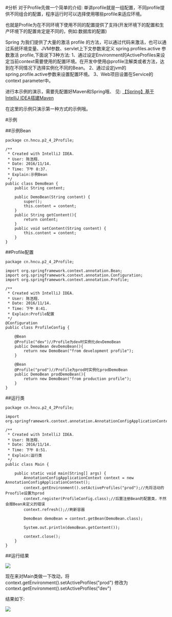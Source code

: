 ﻿#分析
对于Profile先做一个简单的介绍:
单讲profile就是一组配置，不同profile提供不同组合的配置，程序运行时可以选择使用哪些profile来适应环境。

也就是Profile为在不同环境下使用不同的配置提供了支持(开发环境下的配置和生产环境下的配置肯定是不同的，例如:数据库的配置)


Spring 为我们提供了大量的激活 profile 的方法，可以通过代码来激活，也可以通过系统环境变量、JVM参数、servlet上下文参数来定义 spring.profiles.active 参数激活 profile,下面说下3种方法:
1、通过设定Environment的ActiveProfiles来设定当前context需要使用的配置环境。在开发中使用@profile注解类或者方法，达到在不同情况下选择实例化不同的Bean。
2、通过设定jvm的spring.profile.active参数来设置配置环境。
3、Web项目设置在Service的context parameter中。


进行本示例的演示，需要先配置好Maven和Spring哦、
见:
<a href="http://blog.csdn.net/qq_26525215/article/details/53010442" target='_blank'>【Spring】基于IntelliJ IDEA搭建Maven</a>

在这里的示例只演示第一种方式的示例哦。

#示例

##示例Bean

```
package cn.hncu.p2_4_2Profile;

/**
 * Created with IntelliJ IDEA.
 * User: 陈浩翔.
 * Date: 2016/11/14.
 * Time: 下午 8:37.
 * Explain:示例Bean
 */
public class DemoBean {
    public String content;

    public DemoBean(String content) {
        super();
        this.content = content;
    }
    public String getContent(){
        return content;
    }
    public void setContent(String content) {
        this.content = content;
    }
}

```

##Profile配置

```
package cn.hncu.p2_4_2Profile;

import org.springframework.context.annotation.Bean;
import org.springframework.context.annotation.Configuration;
import org.springframework.context.annotation.Profile;

/**
 * Created with IntelliJ IDEA.
 * User: 陈浩翔.
 * Date: 2016/11/14.
 * Time: 下午 8:41.
 * Explain:Profile配置
 */
@Configuration
public class ProfileConfig {

    @Bean
    @Profile("dev")//Profile为dev时实例化devDemoBean
    public DemoBean devDemoBean(){
        return new DemoBean("from development profile");
    }

    @Bean
    @Profile("prod")//Profile为prod时实例化prodDemoBean
    public DemoBean prodDemoBean(){
        return new DemoBean("from production profile");
    }
}

```

##运行类

```
package cn.hncu.p2_4_2Profile;

import org.springframework.context.annotation.AnnotationConfigApplicationContext;

/**
 * Created with IntelliJ IDEA.
 * User: 陈浩翔.
 * Date: 2016/11/14.
 * Time: 下午 8:51.
 * Explain:运行类
 */
public class Main {

    public static void main(String[] args) {
        AnnotationConfigApplicationContext context = new AnnotationConfigApplicationContext();
        context.getEnvironment().setActiveProfiles("prod");//先将活动的Proofile设置为prod
        context.register(ProfileConfig.class);//后置注册Bean的配置类，不然会报Bean未定义的错误
        context.refresh();//刷新容器

        DemoBean demoBean = context.getBean(DemoBean.class);

        System.out.println(demoBean.getContent());

        context.close();
    }
}

```
##运行结果

![](http://img.blog.csdn.net/20161114214508240)

现在来对Main类做一下改动，将
context.getEnvironment().setActiveProfiles("prod")
修改为
context.getEnvironment().setActiveProfiles("dev")


结果如下:

![](http://img.blog.csdn.net/20161114214722365)
